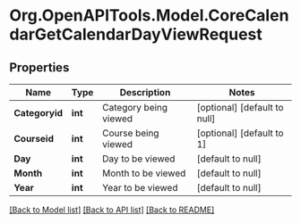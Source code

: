 # Org.OpenAPITools.Model.CoreCalendarGetCalendarDayViewRequest

## Properties

Name | Type | Description | Notes
------------ | ------------- | ------------- | -------------
**Categoryid** | **int** | Category being viewed | [optional] [default to null]
**Courseid** | **int** | Course being viewed | [optional] [default to 1]
**Day** | **int** | Day to be viewed | [default to null]
**Month** | **int** | Month to be viewed | [default to null]
**Year** | **int** | Year to be viewed | [default to null]

[[Back to Model list]](../README.md#documentation-for-models) [[Back to API list]](../README.md#documentation-for-api-endpoints) [[Back to README]](../README.md)

